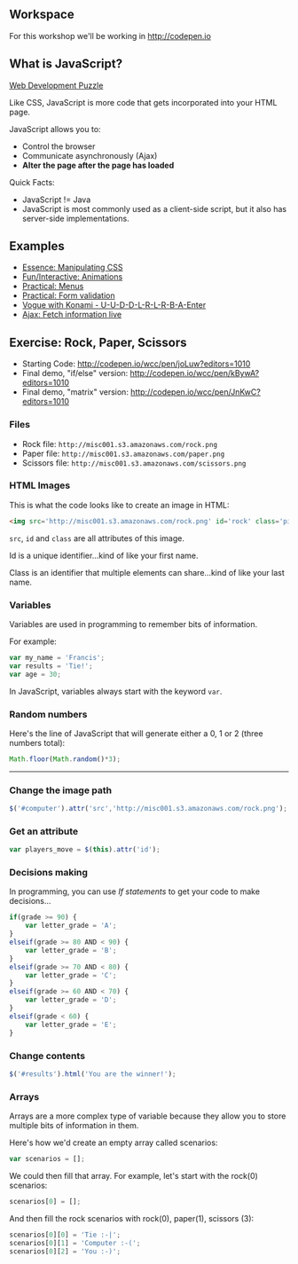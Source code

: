 ## Workspace
For this workshop we'll be working in <http://codepen.io>



## What is JavaScript?
[Web Development Puzzle](http://making-the-internet.s3.amazonaws.com/misc-puzzle.png)

Like CSS, JavaScript is more code that gets incorporated into your HTML page.

JavaScript allows you to:

* Control the browser
* Communicate asynchronously (Ajax)
* **Alter the page after the page has loaded**

Quick Facts:

* JavaScript != Java
* JavaScript is most commonly used as a client-side script, but it also has server-side implementations.



## Examples
* [Essence: Manipulating CSS](http://codepen.io/wcc/pen/stncu/)
* [Fun/Interactive: Animations](https://photojojo.com/awesomeness/backup-battery-buddy)
* [Practical: Menus](https://www.google.com/)
* [Practical: Form validation](https://wwws.mint.com/login.event?task=S)
* [Vogue with Konami - U-U-D-D-L-R-L-R-B-A-Enter](http://www.vogue.co.uk/)
* [Ajax: Fetch information live](http://instantdomainsearch.com/)



## Exercise: Rock, Paper, Scissors

* Starting Code: <http://codepen.io/wcc/pen/joLuw?editors=1010>
* Final demo, "if/else" version: <http://codepen.io/wcc/pen/kBywA?editors=1010>
* Final demo, "matrix" version: <http://codepen.io/wcc/pen/JnKwC?editors=1010>

<!--
1. Explain everything going on in the starting code
2. How would we build this logic if we were playing it without a computer?

3. Create a variable computers move between 0 and 2  Math.floor(Math.random()*3);
4. Convert this numeric move into rock paper or scissors
5. Change the computer's image
-->


### Files
* Rock file: `http://misc001.s3.amazonaws.com/rock.png`
* Paper file: `http://misc001.s3.amazonaws.com/paper.png`
* Scissors file: `http://misc001.s3.amazonaws.com/scissors.png`



### HTML Images
This is what the code looks like to create an image in HTML:

```html
<img src='http://misc001.s3.amazonaws.com/rock.png' id='rock' class='piece'>
```

`src`, `id` and `class` are all attributes of this image.

Id is a unique identifier...kind of like your first name.

Class is an identifier that multiple elements can share...kind of like your last name.



### Variables
Variables are used in programming to remember bits of information.

For example:

```js
var my_name = 'Francis';
var results = 'Tie!';
var age = 30;
```

In JavaScript, variables always start with the keyword `var`.



### Random numbers
Here's the line of JavaScript that will generate either a 0, 1 or 2 (three numbers total):

```js
Math.floor(Math.random()*3);
```



---
### Change the image path

```js
$('#computer').attr('src','http://misc001.s3.amazonaws.com/rock.png');
```


### Get an attribute

```js
var players_move = $(this).attr('id');
```


### Decisions making

In programming, you can use *If statements* to get your code to make decisions...

```js
if(grade >= 90) {
	var letter_grade = 'A';
}
elseif(grade >= 80 AND < 90) {
	var letter_grade = 'B';
}
elseif(grade >= 70 AND < 80) {
	var letter_grade = 'C';
}
elseif(grade >= 60 AND < 70) {
	var letter_grade = 'D';
}
elseif(grade < 60) {
	var letter_grade = 'E';
}
```


### Change contents

```js
$('#results').html('You are the winner!');
```


### Arrays

Arrays are a more complex type of variable because they allow you to store multiple bits of information in them.

Here's how we'd create an empty array called scenarios:

```js
var scenarios = [];
```

We could then fill that array. For example, let's start with the rock(0) scenarios:

```js
scenarios[0] = [];
```

And then fill the rock scenarios with rock(0), paper(1), scissors (3):

```js
scenarios[0][0] = 'Tie :-|';
scenarios[0][1] = 'Computer :-(';
scenarios[0][2] = 'You :-)';
```
